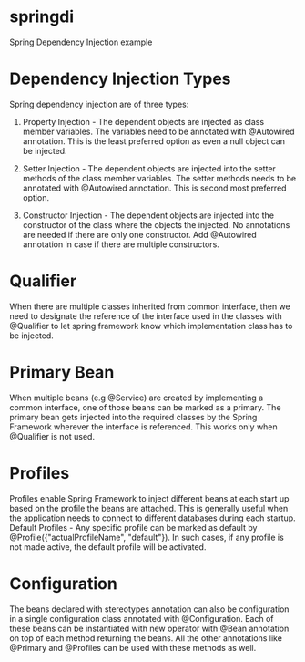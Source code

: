 # springdi
Spring Dependency Injection example

# Dependency Injection Types
Spring dependency injection are of three types:
 1. Property Injection - The dependent objects are injected as class member variables. The variables need to be annotated with @Autowired annotation. This is the least preferred option as even a null object can be injected.
 
 2. Setter Injection - The dependent objects are injected into the setter methods of the class member variables. The setter methods needs to be annotated with @Autowired annotation. This is second most preferred option.
 
 3. Constructor Injection - The dependent objects are injected into the constructor of the class where the objects the injected. No annotations are needed if there are only one constructor. Add @Autowired annotation in case if there are multiple constructors.


# Qualifier
When there are multiple classes inherited from common interface, then we need to designate the reference of the interface used in the classes with @Qualifier to let spring framework know which implementation class has to be injected. 

# Primary Bean
When multiple beans (e.g @Service) are created by implementing a common interface, one of those beans can be marked as a primary. The primary bean gets injected into the required classes by the Spring Framework wherever the interface is referenced. This works only when @Qualifier is not used.

# Profiles
Profiles enable Spring Framework to inject different beans at each start up based on the profile the beans are attached. This is generally useful when the application needs to connect to different databases during each startup.
Default Profiles - Any specific profile can be marked as default by @Profile({"actualProfileName", "default"}). In such cases, if any profile is not made active, the default profile will be activated.

# Configuration
The beans declared with stereotypes annotation can also be configuration in a single configuration class annotated with @Configuration. Each of these beans can be instantiated with new operator with @Bean annotation on top of each method returning the beans. All the other annotations like @Primary and @Profiles can be used with these methods as well.